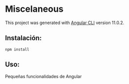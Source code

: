 # Miscelaneous

This project was generated with [Angular CLI](https://github.com/angular/angular-cli) version 11.0.2.

## Instalación:

```
npm install
```

## Uso:

Pequeñas funcionalidades de Angular




